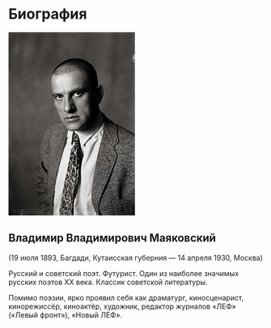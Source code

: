 # Биография

![](https://raw.githubusercontent.com/LoginovMaksim/MyBiography/main/Majakovszkij.jpg)

## Владимир Владимирович Маяковский 

(19 июля 1893, Багдади, Кутаисская губерния — 14 апреля 1930, Москва)

Русский и советский поэт. Футурист. Один из наиболее значимых русских поэтов XX века. Классик советской литературы.

Помимо поэзии, ярко проявил себя как драматург, киносценарист, кинорежиссёр, киноактёр, художник, редактор журналов «ЛЕФ» («Левый фронт»), «Новый ЛЕФ». 
